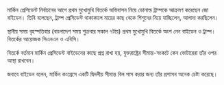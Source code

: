 মার্কিন প্রেসিডেন্ট নির্বাচনের আগে প্রথম মুখোমুখি বিতর্কে অভিবাসন নিয়ে ডোনাল্ড ট্রাম্পকে আক্রমণ করেছেন জো বাইডেন। তিনি বলেছেন, ট্রাম্প প্রেসিডেন্ট থাকাকালে মায়ের কাছ থেকে শিশুদের নিয়ে যাচ্ছিলেন, আলাদা করছিলেন।

স্থানীয় সময় বৃহস্পতিবার (বাংলাদেশ সময় শুক্রবার সকাল ৭টায়) প্রথম মুখোমুখি বিতর্কে অংশ নেন বাইডেন ও ট্রাম্প। বিতর্কের আয়োজক সিএনএন ও এবিসি।

বিতর্কে বর্তমান মার্কিন প্রেসিডেন্ট বাইডেনের কাছে প্রশ্ন রাখা হয়, যুক্তরাষ্ট্রের সীমান্ত-সংকটে কেন ভোটারেরা তাঁর ওপর আস্থা রাখবেন।

জবাবে বাইডেন বলেন, মার্কিন কংগ্রেসে একটি দ্বিদলীয় সীমান্ত বিল পাস করার জন্য তাঁর প্রশাসন অনেক চেষ্টা করেছে।
